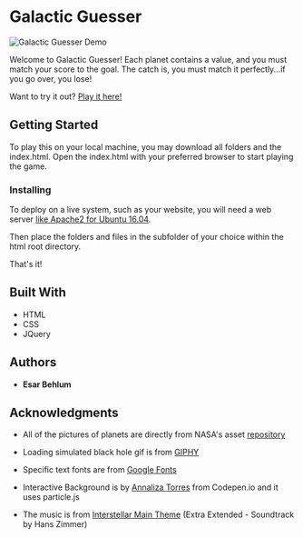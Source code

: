 # Galactic Guesser

![Galactic Guesser Demo](assets/images/demo.gif)

Welcome to Galactic Guesser! Each planet contains a value, and you must match your score to the goal. The catch is, you must match it perfectly...if you go over, you lose! 

Want to try it out? [Play it here!](https://esarnb.github.io/unit-4-game/)

## Getting Started

To play this on your local machine, you may download all folders and the index.html. Open the index.html with your preferred browser to start playing the game.


### Installing

To deploy on a live system, such as your website, you will need a web server [like Apache2 for Ubuntu 16.04](https://www.digitalocean.com/community/tutorials/how-to-install-the-apache-web-server-on-ubuntu-16-04).

Then place the folders and files in the subfolder of your choice within the html root directory.

That's it!

## Built With

* HTML 
* CSS
* JQuery

## Authors

* **Esar Behlum** 

## Acknowledgments

* All of the pictures of planets are directly from NASA's asset [repository](https://images.nasa.gov/)

* Loading simulated black hole gif is from [GIPHY](https://media0.giphy.com/media/JQpH25Y6TrRQwtF0KY/giphy.gif)

* Specific text fonts are from [Google Fonts](https://fonts.google.com/?selection.family=Audiowide|Berkshire+Swash|Fugaz+One|Knewave)

* Interactive Background is by [Annaliza Torres](https://codepen.io/aptorres27/pen/mPGZPp) from Codepen.io and it uses particle.js

* The music is from [Interstellar Main Theme](https://www.youtube.com/watch?v=UDVtMYqUAyw) (Extra Extended - Soundtrack by Hans Zimmer)